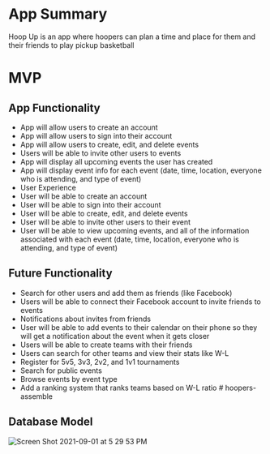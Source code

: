 # App Summary
Hoop Up is an app where hoopers can plan a time and place for them and their friends to play pickup basketball

# MVP

## App Functionality

- App will allow users to create an account
- App will allow users to sign into their account
- App will allow users to create, edit, and delete events
- Users will be able to invite other users to events
- App will display all upcoming events the user has created
- App will display event info for each event (date, time, location, everyone who is attending, and type of event)
- User Experience
- User will be able to create an account
- User will be able to sign into their account
- User will be able to create, edit, and delete events
- User will be able to invite other users to their event
- User will be able to view upcoming events, and all of the information associated with each event (date, time, location, everyone who is attending, and type of event)

## Future Functionality

- Search for other users and add them as friends (like Facebook)
- Users will be able to connect their Facebook account to invite friends to events
- Notifications about invites from friends
- User will be able to add events to their calendar on their phone so they will get a notification about the event when it gets closer
- Users will be able to create teams with their friends
- Users can search for other teams and view their stats like W-L
- Register for 5v5, 3v3, 2v2, and 1v1 tournaments
- Search for public events
- Browse events by event type
- Add a ranking system that ranks teams based on W-L ratio # hoopers-assemble

## Database Model

![Screen Shot 2021-09-01 at 5 29 53 PM](https://user-images.githubusercontent.com/84351563/134425143-bd493cca-9e73-4554-862a-346761bc0f86.png)
